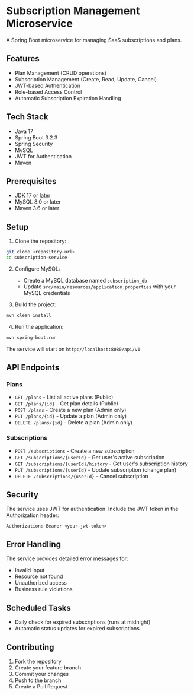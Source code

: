 # Subscription Management Microservice

A Spring Boot microservice for managing SaaS subscriptions and plans.

## Features

- Plan Management (CRUD operations)
- Subscription Management (Create, Read, Update, Cancel)
- JWT-based Authentication
- Role-based Access Control
- Automatic Subscription Expiration Handling

## Tech Stack

- Java 17
- Spring Boot 3.2.3
- Spring Security
- MySQL
- JWT for Authentication
- Maven

## Prerequisites

- JDK 17 or later
- MySQL 8.0 or later
- Maven 3.6 or later

## Setup

1. Clone the repository:
```bash
git clone <repository-url>
cd subscription-service
```

2. Configure MySQL:
   - Create a MySQL database named `subscription_db`
   - Update `src/main/resources/application.properties` with your MySQL credentials

3. Build the project:
```bash
mvn clean install
```

4. Run the application:
```bash
mvn spring-boot:run
```

The service will start on `http://localhost:8080/api/v1`

## API Endpoints

### Plans

- `GET /plans` - List all active plans (Public)
- `GET /plans/{id}` - Get plan details (Public)
- `POST /plans` - Create a new plan (Admin only)
- `PUT /plans/{id}` - Update a plan (Admin only)
- `DELETE /plans/{id}` - Delete a plan (Admin only)

### Subscriptions

- `POST /subscriptions` - Create a new subscription
- `GET /subscriptions/{userId}` - Get user's active subscription
- `GET /subscriptions/{userId}/history` - Get user's subscription history
- `PUT /subscriptions/{userId}` - Update subscription (change plan)
- `DELETE /subscriptions/{userId}` - Cancel subscription

## Security

The service uses JWT for authentication. Include the JWT token in the Authorization header:

```
Authorization: Bearer <your-jwt-token>
```

## Error Handling

The service provides detailed error messages for:
- Invalid input
- Resource not found
- Unauthorized access
- Business rule violations

## Scheduled Tasks

- Daily check for expired subscriptions (runs at midnight)
- Automatic status updates for expired subscriptions

## Contributing

1. Fork the repository
2. Create your feature branch
3. Commit your changes
4. Push to the branch
5. Create a Pull Request 
